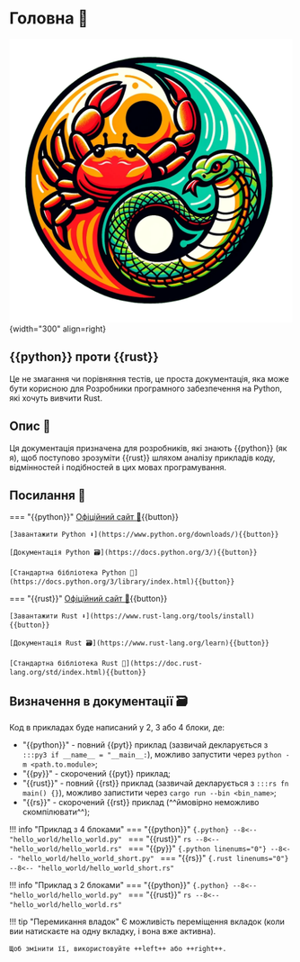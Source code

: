 # Головна 🏡

![Logo](images/rust_python_no_bg.png){width="300" align=right}
## {{python}} проти {{rust}}

Це не змагання чи порівняння тестів, це проста документація, яка може бути корисною для Розробники програмного 
забезпечення на Python, які хочуть вивчити Rust.

## Опис 📑

Ця документація призначена для розробників, які знають {{python}} (як я), 
щоб поступово зрозуміти {{rust}} шляхом аналізу прикладів коду, відмінностей і 
подібностей в цих мовах програмування.

## Посилання 🔗

=== "{{python}}"
    [Офіційний сайт 🐍](https://www.python.org/){{button}}

    [Завантажити Python ⬇️](https://www.python.org/downloads/){{button}}

    [Документація Python 🗃️](https://docs.python.org/3/){{button}}

    [Стандартна бібліотека Python 🧱](https://docs.python.org/3/library/index.html){{button}}
=== "{{rust}}"
    [Офіційний сайт 🦀](https://www.rust-lang.org/){{button}}

    [Завантажити Rust ⬇️](https://www.rust-lang.org/tools/install){{button}}

    [Документація Rust 🗃️](https://www.rust-lang.org/learn){{button}}

    [Стандартна бібліотека Rust 🧱](https://doc.rust-lang.org/std/index.html){{button}}



## Визначення в документації 🗃️
Код в прикладах буде написаний у 2, 3 або 4 блоки, де:

- "{{python}}" - повний {{pyt}} приклад (зазвичай декларується з `:::py3 if __name__ = "__main__:`), можливо запустити через 
`python -m <path.to.module>`;
- "{{py}}" - скорочений {{pyt}} приклад;
- "{{rust}}" - повний {{rst}} приклад (зазвичай декларується з `:::rs fn main() {}`), можливо запистити через 
`cargo run --bin <bin_name>`;
- "{{rs}}" - скорочений {{rst}} приклад (^^ймовірно неможливо скомпілювати^^);

!!! info "Приклад з 4 блоками"
    === "{{python}}"
        ```{.python}
        --8<-- "hello_world/hello_world.py"
        ```
    === "{{rust}}"
        ```rs
        --8<-- "hello_world/hello_world.rs"
        ```
    === "{{py}}"
        ```{.python linenums="0"}
        --8<-- "hello_world/hello_world_short.py"
        ```
    === "{{rs}}"
        ```{.rust linenums="0"}
        --8<-- "hello_world/hello_world_short.rs"
        ```

!!! info "Приклад з 2 блоками"
    === "{{python}}"
        ```{.python}
        --8<-- "hello_world/hello_world.py"
        ```
    === "{{rust}}"
        ```rs
        --8<-- "hello_world/hello_world.rs"
        ```

!!! tip "Перемикання владок"
    Є можливість переміщення вкладок (коли вии натискаєте на одну вкладку, і вона вже активна).
    
    Щоб змінити її, використовуйте ++left++ або ++right++.
